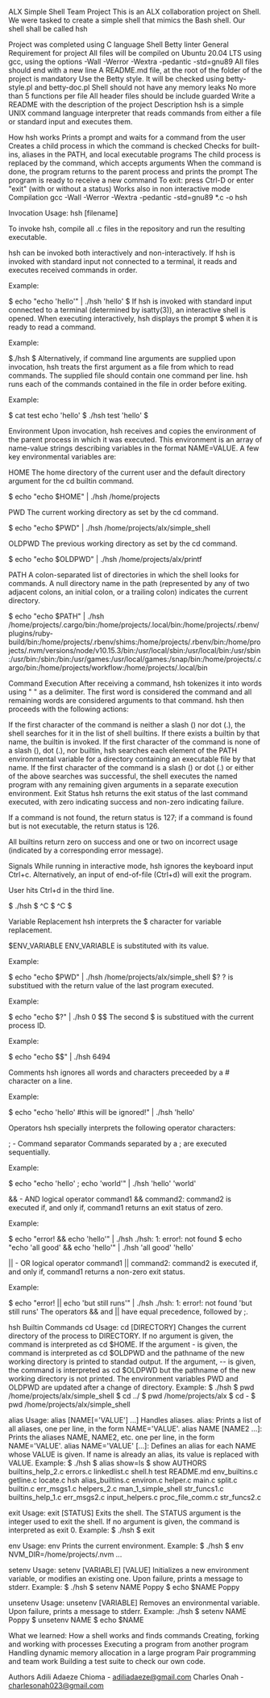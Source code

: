 ALX Simple Shell Team Project
This is an ALX collaboration project on Shell. We were tasked to create a simple shell that mimics the Bash shell. Our shell shall be called hsh

Project was completed using
C language
Shell
Betty linter
General Requirement for project
All files will be compiled on Ubuntu 20.04 LTS using gcc, using the options -Wall -Werror -Wextra -pedantic -std=gnu89
All files should end with a new line
A README.md file, at the root of the folder of the project is mandatory
Use the Betty style. It will be checked using betty-style.pl and betty-doc.pl
Shell should not have any memory leaks
No more than 5 functions per file
All header files should be include guarded
Write a README with the description of the project
Description
hsh is a simple UNIX command language interpreter that reads commands from either a file or standard input and executes them.

How hsh works
Prints a prompt and waits for a command from the user
Creates a child process in which the command is checked
Checks for built-ins, aliases in the PATH, and local executable programs
The child process is replaced by the command, which accepts arguments
When the command is done, the program returns to the parent process and prints the prompt
The program is ready to receive a new command
To exit: press Ctrl-D or enter "exit" (with or without a status)
Works also in non interactive mode
Compilation
gcc -Wall -Werror -Wextra -pedantic -std=gnu89 *.c -o hsh

Invocation
Usage: hsh [filename]

To invoke hsh, compile all .c files in the repository and run the resulting executable.

hsh can be invoked both interactively and non-interactively. If hsh is invoked with standard input not connected to a terminal, it reads and executes received commands in order.

Example:

$ echo "echo 'hello'" | ./hsh 'hello' $ If hsh is invoked with standard input connected to a terminal (determined by isatty(3)), an interactive shell is opened. When executing interactively, hsh displays the prompt $ when it is ready to read a command.

Example:

$./hsh $ Alternatively, if command line arguments are supplied upon invocation, hsh treats the first argument as a file from which to read commands. The supplied file should contain one command per line. hsh runs each of the commands contained in the file in order before exiting.

Example:

$ cat test echo 'hello' $ ./hsh test 'hello' $

Environment
Upon invocation, hsh receives and copies the environment of the parent process in which it was executed. This environment is an array of name-value strings describing variables in the format NAME=VALUE. A few key environmental variables are:

HOME
The home directory of the current user and the default directory argument for the cd builtin command.

$ echo "echo $HOME" | ./hsh /home/projects

PWD
The current working directory as set by the cd command.

$ echo "echo $PWD" | ./hsh /home/projects/alx/simple_shell

OLDPWD
The previous working directory as set by the cd command.

$ echo "echo $OLDPWD" | ./hsh /home/projects/alx/printf

PATH
A colon-separated list of directories in which the shell looks for commands. A null directory name in the path (represented by any of two adjacent colons, an initial colon, or a trailing colon) indicates the current directory.

$ echo "echo $PATH" | ./hsh /home/projects/.cargo/bin:/home/projects/.local/bin:/home/projects/.rbenv/plugins/ruby-build/bin:/home/projects/.rbenv/shims:/home/projects/.rbenv/bin:/home/projects/.nvm/versions/node/v10.15.3/bin:/usr/local/sbin:/usr/local/bin:/usr/sbin:/usr/bin:/sbin:/bin:/usr/games:/usr/local/games:/snap/bin:/home/projects/.cargo/bin:/home/projects/workflow:/home/projects/.local/bin

Command Execution
After receiving a command, hsh tokenizes it into words using " " as a delimiter. The first word is considered the command and all remaining words are considered arguments to that command. hsh then proceeds with the following actions:

If the first character of the command is neither a slash () nor dot (.), the shell searches for it in the list of shell builtins. If there exists a builtin by that name, the builtin is invoked.
If the first character of the command is none of a slash (), dot (.), nor builtin, hsh searches each element of the PATH environmental variable for a directory containing an executable file by that name.
If the first character of the command is a slash () or dot (.) or either of the above searches was successful, the shell executes the named program with any remaining given arguments in a separate execution environment.
Exit Status
hsh returns the exit status of the last command executed, with zero indicating success and non-zero indicating failure.

If a command is not found, the return status is 127; if a command is found but is not executable, the return status is 126.

All builtins return zero on success and one or two on incorrect usage (indicated by a corresponding error message).

Signals
While running in interactive mode, hsh ignores the keyboard input Ctrl+c. Alternatively, an input of end-of-file (Ctrl+d) will exit the program.

User hits Ctrl+d in the third line.

$ ./hsh $ ^C $ ^C $

Variable Replacement
hsh interprets the $ character for variable replacement.

$ENV_VARIABLE ENV_VARIABLE is substituted with its value.

Example:

$ echo "echo $PWD" | ./hsh /home/projects/alx/simple_shell $? ? is substitued with the return value of the last program executed.

Example:

$ echo "echo $?" | ./hsh 0 $$ The second $ is substitued with the current process ID.

Example:

$ echo "echo $$" | ./hsh 6494

Comments
hsh ignores all words and characters preceeded by a # character on a line.

Example:

$ echo "echo 'hello' #this will be ignored!" | ./hsh 'hello'

Operators
hsh specially interprets the following operator characters:

; - Command separator Commands separated by a ; are executed sequentially.

Example:

$ echo "echo 'hello' ; echo 'world'" | ./hsh 'hello' 'world'

&& - AND logical operator
command1 && command2: command2 is executed if, and only if, command1 returns an exit status of zero.

Example:

$ echo "error! && echo 'hello'" | ./hsh ./hsh: 1: error!: not found $ echo "echo 'all good' && echo 'hello'" | ./hsh 'all good' 'hello'

|| - OR logical operator
command1 || command2: command2 is executed if, and only if, command1 returns a non-zero exit status.

Example:

$ echo "error! || echo 'but still runs'" | ./hsh ./hsh: 1: error!: not found 'but still runs' The operators && and || have equal precedence, followed by ;.

hsh Builtin Commands
cd
Usage: cd [DIRECTORY]
Changes the current directory of the process to DIRECTORY.
If no argument is given, the command is interpreted as cd $HOME.
If the argument - is given, the command is interpreted as cd $OLDPWD and the pathname of the new working directory is printed to standad output.
If the argument, -- is given, the command is interpreted as cd $OLDPWD but the pathname of the new working directory is not printed.
The environment variables PWD and OLDPWD are updated after a change of directory. Example:
$ ./hsh $ pwd /home/projects/alx/simple_shell $ cd ../ $ pwd /home/projects/alx $ cd - $ pwd /home/projects/alx/simple_shell

alias
Usage: alias [NAME[='VALUE'] ...]
Handles aliases.
alias: Prints a list of all aliases, one per line, in the form NAME='VALUE'.
alias NAME [NAME2 ...]: Prints the aliases NAME, NAME2, etc. one per line, in the form NAME='VALUE'.
alias NAME='VALUE' [...]: Defines an alias for each NAME whose VALUE is given. If name is already an alias, its value is replaced with VALUE. Example:
$ ./hsh $ alias show=ls $ show AUTHORS builtins_help_2.c errors.c linkedlist.c shell.h test README.md env_builtins.c getline.c locate.c hsh alias_builtins.c environ.c helper.c main.c split.c builtin.c err_msgs1.c helpers_2.c man_1_simple_shell str_funcs1.c builtins_help_1.c err_msgs2.c input_helpers.c proc_file_comm.c str_funcs2.c

exit
Usage: exit [STATUS]
Exits the shell.
The STATUS argument is the integer used to exit the shell.
If no argument is given, the command is interpreted as exit 0. Example:
$ ./hsh $ exit

env
Usage: env
Prints the current environment. Example:
$ ./hsh $ env NVM_DIR=/home/projects/.nvm ...

setenv
Usage: setenv [VARIABLE] [VALUE]
Initializes a new environment variable, or modifies an existing one.
Upon failure, prints a message to stderr. Example:
$ ./hsh $ setenv NAME Poppy $ echo $NAME Poppy

unsetenv
Usage: unsetenv [VARIABLE]
Removes an environmental variable.
Upon failure, prints a message to stderr. Example:
 ./hsh $ setenv NAME Poppy $ unsetenv NAME $ echo $NAME



What we learned:
How a shell works and finds commands
Creating, forking and working with processes
Executing a program from another program
Handling dynamic memory allocation in a large program
Pair programming and team work
Building a test suite to check our own code.

Authors
Adili Adaeze Chioma - adiliadaeze@gmail.com
Charles Onah - charlesonah023@gmail.com
